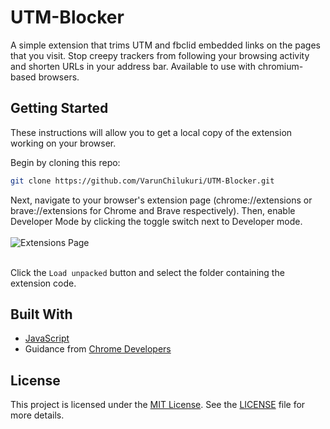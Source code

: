 # UTM-Blocker

A simple extension that trims UTM and fbclid embedded links on the pages that you visit. Stop creepy trackers from following your browsing activity and shorten URLs in your address bar.
Available to use with chromium-based browsers.

## Getting Started

These instructions will allow you to get a local copy of the extension working on your browser.

Begin by cloning this repo:

```bash
git clone https://github.com/VarunChilukuri/UTM-Blocker.git
```

Next, navigate to your browser's extension page (chrome://extensions or brave://extensions for Chrome and Brave respectively). 
Then, enable Developer Mode by clicking the toggle switch next to Developer mode.
<br/><br/> ![Extensions Page](https://user-images.githubusercontent.com/48163435/187775875-305f0e0e-4894-4cba-ab37-861bdb694ffa.jpg)

<br/>Click the `Load unpacked` button and select the folder containing the extension code.

## Built With

  - [JavaScript](https://www.javascript.com/)
  - Guidance from [Chrome Developers](https://developer.chrome.com/docs/extensions/mv3/)

## License
This project is licensed under the [MIT License](LICENSE). See the [LICENSE](LICENSE) file for more details.
